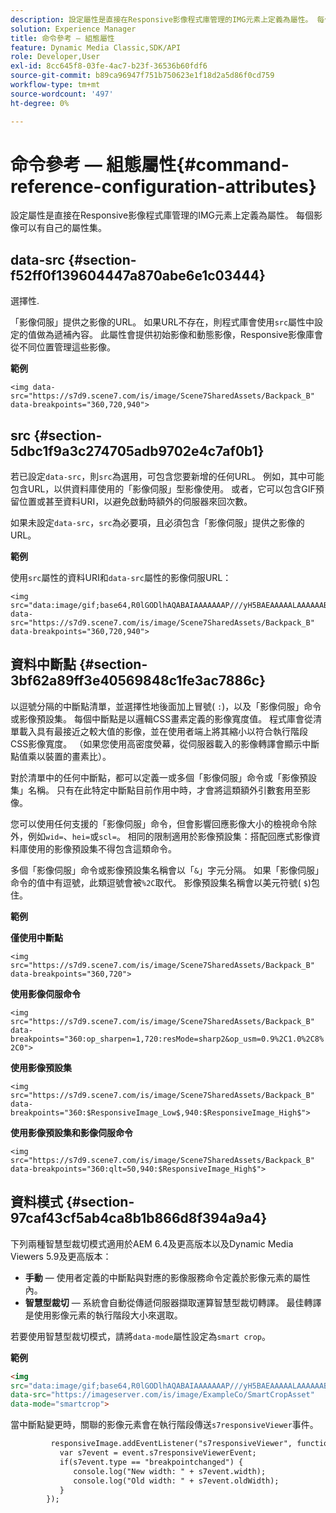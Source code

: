 ```yaml
---
description: 設定屬性是直接在Responsive影像程式庫管理的IMG元素上定義為屬性。 每個影像可以有自己的屬性集。
solution: Experience Manager
title: 命令參考 — 組態屬性
feature: Dynamic Media Classic,SDK/API
role: Developer,User
exl-id: 8cc645f8-03fe-4ac7-b23f-36536b60fdf6
source-git-commit: b89ca96947f751b750623e1f18d2a5d86f0cd759
workflow-type: tm+mt
source-wordcount: '497'
ht-degree: 0%

---
```


# 命令參考 — 組態屬性{#command-reference-configuration-attributes}

設定屬性是直接在Responsive影像程式庫管理的IMG元素上定義為屬性。 每個影像可以有自己的屬性集。

## data-src {#section-f52ff0f139604447a870abe6e1c03444}

選擇性.

「影像伺服」提供之影像的URL。 如果URL不存在，則程式庫會使用`src`屬性中設定的值做為遞補內容。 此屬性會提供初始影像和動態影像，Responsive影像庫會從不同位置管理這些影像。

**範例**

```
<img data-src="https://s7d9.scene7.com/is/image/Scene7SharedAssets/Backpack_B" data-breakpoints="360,720,940">
```

## src {#section-5dbc1f9a3c274705adb9702e4c7af0b1}

若已設定`data-src`，則`src`為選用，可包含您要新增的任何URL。 例如，其中可能包含URL，以供資料庫使用的「影像伺服」型影像使用。 或者，它可以包含GIF預留位置或甚至資料URI，以避免啟動時額外的伺服器來回次數。

如果未設定`data-src`，`src`為必要項，且必須包含「影像伺服」提供之影像的URL。

**範例**

使用`src`屬性的資料URI和`data-src`屬性的影像伺服URL：

```
<img src="data:image/gif;base64,R0lGODlhAQABAIAAAAAAAP///yH5BAEAAAAALAAAAAABAAEAAAIBRAA7" data-src="https://s7d9.scene7.com/is/image/Scene7SharedAssets/Backpack_B" data-breakpoints="360,720,940">
```

## 資料中斷點 {#section-3bf62a89ff3e40569848c1fe3ac7886c}

以逗號分隔的中斷點清單，並選擇性地後面加上冒號( `:`)，以及「影像伺服」命令或影像預設集。 每個中斷點是以邏輯CSS畫素定義的影像寬度值。 程式庫會從清單載入具有最接近之較大值的影像，並在使用者端上將其縮小以符合執行階段CSS影像寬度。 （如果您使用高密度熒幕，從伺服器載入的影像轉譯會顯示中斷點值乘以裝置的畫素比）。

對於清單中的任何中斷點，都可以定義一或多個「影像伺服」命令或「影像預設集」名稱。 只有在此特定中斷點目前作用中時，才會將這類額外引數套用至影像。

您可以使用任何支援的「影像伺服」命令，但會影響回應影像大小的檢視命令除外，例如`wid=`、`hei=`或`scl=`。 相同的限制適用於影像預設集：搭配回應式影像資料庫使用的影像預設集不得包含這類命令。

多個「影像伺服」命令或影像預設集名稱會以「`&`」字元分隔。 如果「影像伺服」命令的值中有逗號，此類逗號會被`%2C`取代。 影像預設集名稱會以美元符號( `$`)包住。

**範例**

**僅使用中斷點**

`<img src="https://s7d9.scene7.com/is/image/Scene7SharedAssets/Backpack_B" data-breakpoints="360,720">`

**使用影像伺服命令**

`<img src="https://s7d9.scene7.com/is/image/Scene7SharedAssets/Backpack_B" data-breakpoints="360:op_sharpen=1,720:resMode=sharp2&op_usm=0.9%2C1.0%2C8%2C0">`

**使用影像預設集**

`<img src="https://s7d9.scene7.com/is/image/Scene7SharedAssets/Backpack_B" data-breakpoints="360:$ResponsiveImage_Low$,940:$ResponsiveImage_High$">`

**使用影像預設集和影像伺服命令**

`<img src="https://s7d9.scene7.com/is/image/Scene7SharedAssets/Backpack_B" data-breakpoints="360:qlt=50,940:$ResponsiveImage_High$">`

## 資料模式 {#section-97caf43cf5ab4ca8b1b866d8f394a9a4}

下列兩種智慧型裁切模式適用於AEM 6.4及更高版本以及Dynamic Media Viewers 5.9及更高版本：

* **手動** — 使用者定義的中斷點與對應的影像服務命令定義於影像元素的屬性內。
* **智慧型裁切** — 系統會自動從傳遞伺服器擷取運算智慧型裁切轉譯。 最佳轉譯是使用影像元素的執行階段大小來選取。

若要使用智慧型裁切模式，請將`data-mode`屬性設定為`smart crop`。

**範例**

```html {.line-numbers}
<img 
src="data:image/gif;base64,R0lGODlhAQABAIAAAAAAAP///yH5BAEAAAAALAAAAAABAAEAAAIBRAA7" 
data-src="https://imageserver.com/is/image/ExampleCo/SmartCropAsset" 
data-mode="smartcrop">
```

當中斷點變更時，關聯的影像元素會在執行階段傳送`s7responsiveViewer`事件。

```html {.line-numbers}
         responsiveImage.addEventListener("s7responsiveViewer", function (event) { 
           var s7event = event.s7responsiveViewerEvent; 
           if(s7event.type == "breakpointchanged") { 
              console.log("New width: " + s7event.width); 
              console.log("Old width: " + s7event.oldWidth); 
           } 
        });
```
